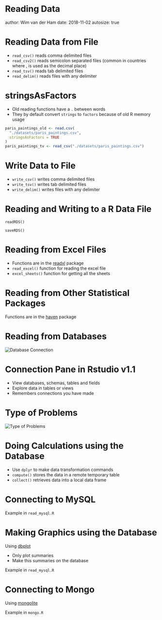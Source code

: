 

Reading Data
========================================================
author: Wim van der Ham
date: 2018-11-02
autosize: true

Reading Data from File
========================================================

- `read_csv()` reads comma delimited files 
- `read_csv2()` reads semicolon separated files (common in countries where , is used as the decimal place) 
- `read_tsv()` reads tab delimited files
- `read_delim()` reads files with any delimiter

stringsAsFactors
========================================================

- Old reading functions have a `.` between words
- They by default convert `strings` to `factors` because of old R memory usage


```r
paris_paintings_old <- read.csv(
  "./datasets/paris_paintings.csv", 
  stringsAsFactors = TRUE
)
paris_paintings_tv <- read_csv("./datasets/paris_paintings.csv")
```

Write Data to File
========================================================

- `write_csv()` writes comma delimited files 
- `write_tsv()` writes tab delimited files
- `write_delim()` writes files with any delimiter

Reading and Writing to a R Data File
========================================================

`readRDS()`

`saveRDS()`

Reading from Excel Files
========================================================

- Functions are in the [readxl](http://readxl.tidyverse.org/) package
- `read_excel()` function for reading the excel file
- `excel_sheets()` function for getting all the sheets

Reading from Other Statistical Packages
========================================================

Functions are in the [haven](http://haven.tidyverse.org/) package

Reading from Databases
========================================================

![Database Connection](./database_connection.jpg)

Connection Pane in Rstudio v1.1
========================================================

- View databases, schemas, tables and fields
- Explore data in tables or views
- Remembers connections you have made

Type of Problems
========================================================

![Type of Problems](./type_of_problems.jpg)

Doing Calculations using the Database
========================================================

- Use `dplyr` to make data transformation commands
- `compute()` stores the data in a remote temporary table
- `collect()` retrieves data into a local data frame

Connecting to MySQL
========================================================

Example in `read_mysql.R`

Making Graphics using the Database
========================================================

Using [dbplot](https://rviews.rstudio.com/2017/08/16/visualizations-with-r-and-databases/)

- Only plot summaries
- Make this summaries on the database

Example in `read_mysql.R`

Connecting to Mongo
========================================================

Using [mongolite](https://jeroen.github.io/mongolite/)

Example in `mongo.R`
